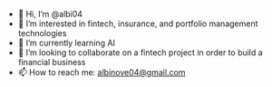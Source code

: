 - 👋 Hi, I’m @albi04
- 👀 I’m interested in fintech, insurance, and portfolio management technologies
- 🌱 I’m currently learning AI
- 💞️ I’m looking to collaborate on a fintech project in order to build a financial business
- 📫 How to reach me: albinove04@gmail.com

<!---
albi04/albi04 is a ✨ special ✨ repository because its `README.md` (this file) appears on your GitHub profile.
You can click the Preview link to take a look at your changes.
--->
